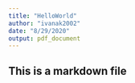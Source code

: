 ```yaml
---
title: "HelloWorld"
author: "ivanak2002"
date: "8/29/2020"
output: pdf_document
---
```


## This is a markdown file